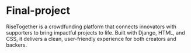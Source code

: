 # Final-project
RiseTogether is a crowdfunding platform that connects innovators with supporters to bring impactful projects to life. Built with Django, HTML, and CSS, it delivers a clean, user-friendly experience for both creators and backers.
